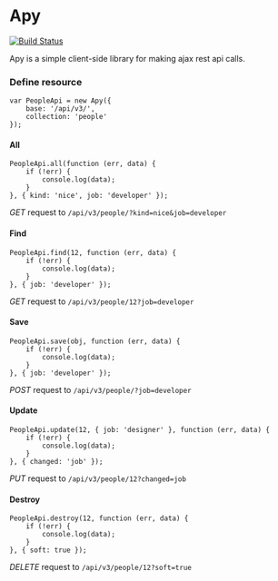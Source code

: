# Apy

[![Build Status](https://travis-ci.org/goschevski/apy.svg?branch=master)](https://travis-ci.org/goschevski/apy)

Apy is a simple client-side library for making ajax rest api calls.

### Define resource
```
var PeopleApi = new Apy({
    base: '/api/v3/',
    collection: 'people'
});
```

#### All

```
PeopleApi.all(function (err, data) {
    if (!err) {
        console.log(data);
    }
}, { kind: 'nice', job: 'developer' });
```

*GET* request to `/api/v3/people/?kind=nice&job=developer`

#### Find
```
PeopleApi.find(12, function (err, data) {
    if (!err) {
        console.log(data);
    }
}, { job: 'developer' });
```

*GET* request to `/api/v3/people/12?job=developer`

#### Save
```
PeopleApi.save(obj, function (err, data) {
    if (!err) {
        console.log(data);
    }
}, { job: 'developer' });
```

*POST* request to `/api/v3/people/?job=developer`

#### Update
```
PeopleApi.update(12, { job: 'designer' }, function (err, data) {
    if (!err) {
        console.log(data);
    }
}, { changed: 'job' });
```

*PUT* request to `/api/v3/people/12?changed=job`

#### Destroy
```
PeopleApi.destroy(12, function (err, data) {
    if (!err) {
        console.log(data);
    }
}, { soft: true });
```

*DELETE* request to `/api/v3/people/12?soft=true`